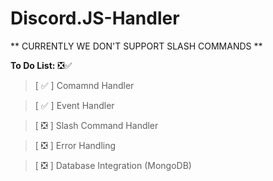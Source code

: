 # Discord.JS-Handler

** CURRENTLY WE DON'T SUPPORT SLASH COMMANDS **

**To Do List:** ❎✅

> [ ✅ ] Comamnd Handler

> [ ✅ ] Event Handler

> [ ❎ ] Slash Command Handler

> [ ❎ ] Error Handling

> [ ❎ ] Database Integration (MongoDB)
